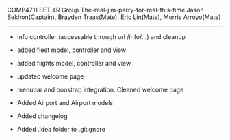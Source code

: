 COMP4711 SET 4R
Group The-real-jim-parry-for-real-this-time 
Jason Sekhon(Captain), Brayden Traas(Mate), Eric Lin(Mate), Morris Arroyo(Mate)

-------------------------
* info controller (accessable through url /info/...) and cleanup

* added fleet model, controller and view

* added flights model, controller and view

* updated welcome page

* menubar and boostrap integration. Cleaned welcome page

* Added Airport and Airport models

* Added changelog 

* Added .idea folder to .gitignore
